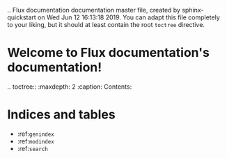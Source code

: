 .. Flux documentation documentation master file, created by
   sphinx-quickstart on Wed Jun 12 16:13:18 2019.
   You can adapt this file completely to your liking, but it should at least
   contain the root `toctree` directive.

Welcome to Flux documentation's documentation!
==============================================

.. toctree::
   :maxdepth: 2
   :caption: Contents:



Indices and tables
==================

* :ref:`genindex`
* :ref:`modindex`
* :ref:`search`
